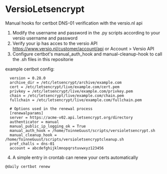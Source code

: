 # VersioLetsencrypt
Manual hooks for certbot DNS-01 verification with the versio.nl api

1. Modify the username and password in the .py scripts according to your versio username and password
2. Verify your ip has acces to the versio API https://www.versio.nl/customer/account/api or Account > Versio API
3. Configure certbot's manual_auth_hook and manual-cleanup-hook to call the .sh files in this repositorie

example certbot config:
```
  version = 0.28.0
  archive_dir = /etc/letsencrypt/archive/example.com
  cert = /etc/letsencrypt/live/example.com/cert.pem
  privkey = /etc/letsencrypt/live/example.com/privkey.pem
  chain = /etc/letsencrypt/live/example.com/chain.pem
  fullchain = /etc/letsencrypt/live/example.com/fullchain.pem

  # Options used in the renewal process
  [renewalparams]
  server = https://acme-v02.api.letsencrypt.org/directory
  authenticator = manual
  manual_public_ip_logging_ok = True
  manual_auth_hook = /home/ToinneGuust/scripts/versioletsencrypt.sh
  manual_cleanup_hook = /home/ToinneGuust/scripts/versioletsencryptcleanup.sh
  pref_challs = dns-01
  account = abcdefghijklmnopqrstuvwxyz123456
```
4. A simple entry in crontab can renew your certs automatically
```
@daily certbot renew
```
